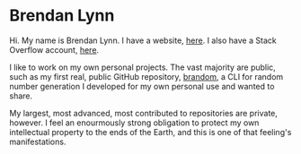 # Brendan Lynn

Hi. My name is Brendan Lynn. I have a website, [here](https://www.brendanlynn.org). I also have a Stack Overflow account, [here](https://stackoverflow.com/users/22141420/).

I like to work on my own personal projects. The vast majority are public, such as my first real, public GitHub repository, [brandom](https://github.com/brendanlynn/brandom), a CLI for random number generation I developed for my own personal use and wanted to share.

My largest, most advanced, most contributed to repositories are private, however. I feel an enourmously strong obligation to protect my own intellectual property to the ends of the Earth, and this is one of that feeling's manifestations.
